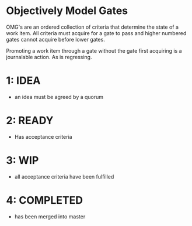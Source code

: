 # Objectively Model Gates

OMG's are an ordered collection of criteria that determine the state of a work item.  All criteria must acquire for
a gate to pass and higher numbered gates cannot acquire before lower gates.

Promoting a work item through a gate without the gate first acquiring is a journalable action.  As is regressing.

 
# 1: IDEA
* an idea must be agreed by a quorum

# 2: READY
* Has acceptance criteria

# 3: WIP
* all acceptance criteria have been fulfilled

# 4: COMPLETED
* has been merged into master
